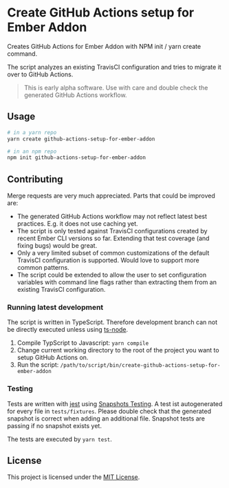 # Create GitHub Actions setup for Ember Addon

Creates GitHub Actions for Ember Addon with NPM init / yarn create command.

The script analyzes an existing TravisCI configuration and tries to migrate it over to GitHub Actions.

> This is early alpha software. Use with care and double check the generated GitHub Actions workflow.

## Usage

```sh
# in a yarn repo
yarn create github-actions-setup-for-ember-addon

# in an npm repo
npm init github-actions-setup-for-ember-addon
```

## Contributing

Merge requests are very much appreciated. Parts that could be improved are:

- The generated GitHub Actions workflow may not reflect latest best practices. E.g. it does not use caching yet.
- The script is only tested against TravisCI configurations created by recent Ember CLI versions so far. Extending that test coverage (and fixing bugs) would be great.
- Only a very limited subset of common customizations of the default TravisCI configuration is supported. Would love to support more common patterns.
- The script could be extended to allow the user to set configuration variables with command line flags rather than extracting them from an existing TravisCI configuration.

### Running latest development

The script is written in TypeScript. Therefore development branch can not be directly executed unless using [ts-node](https://github.com/TypeStrong/ts-node).

1. Compile TypScript to Javascript: `yarn compile`
2. Change current working directory to the root of the project you want to setup GitHub Actions on.
3. Run the script: `/path/to/script/bin/create-github-actions-setup-for-ember-addon`

### Testing

Tests are written with [jest](https://jestjs.io/) using [Snapshots Testing](https://jestjs.io/docs/en/snapshot-testing). A test ist autogenerated for every file in `tests/fixtures`. Please double check that the generated snapshot is correct when adding an additional file. Snapshot tests are passing if no snapshot exists yet.

The tests are executed by `yarn test`.

## License

This project is licensed under the [MIT License](LICENSE.md).
